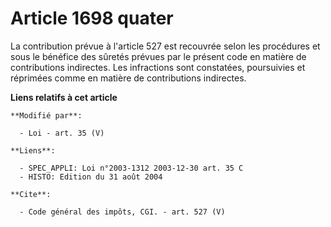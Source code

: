 # Article 1698 quater

La contribution prévue à l'article 527 est recouvrée selon les procédures et sous le bénéfice des sûretés prévues par le
présent code en matière de contributions indirectes. Les infractions sont constatées, poursuivies et réprimées comme en
matière de contributions indirectes.

**Liens relatifs à cet article**

	**Modifié par**:

	  - Loi - art. 35 (V)

	**Liens**:

	  - SPEC_APPLI: Loi n°2003-1312 2003-12-30 art. 35 C
	  - HISTO: Edition du 31 août 2004

	**Cite**:

	  - Code général des impôts, CGI. - art. 527 (V)
